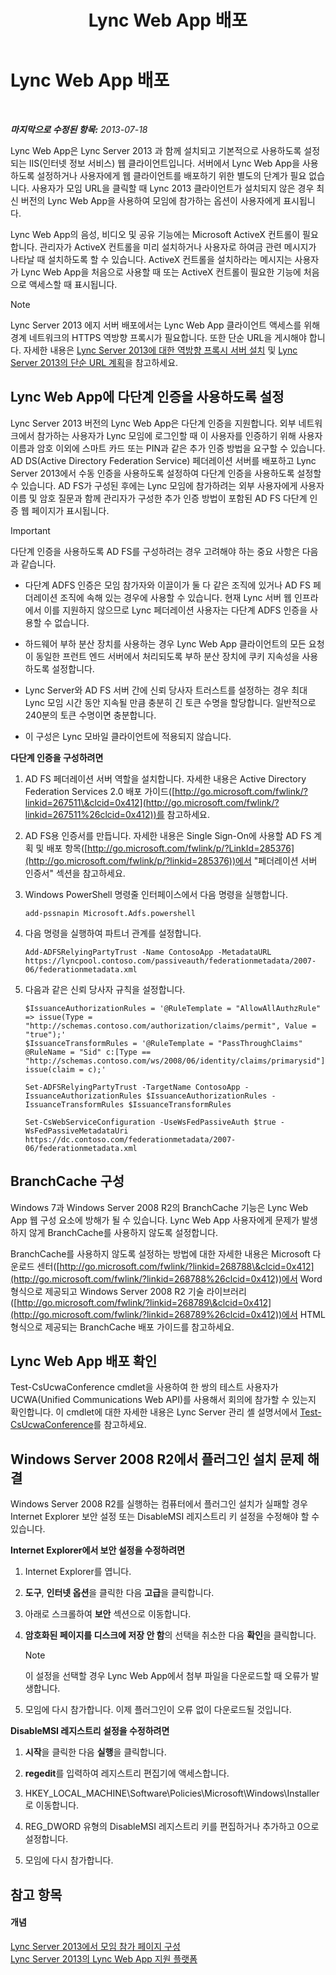 ﻿---
title: Lync Web App 배포
TOCTitle: Lync Web App 배포
ms:assetid: b6301e98-051c-4e4b-8e10-ec922a8f508a
ms:mtpsurl: https://technet.microsoft.com/ko-kr/library/JJ205190(v=OCS.15)
ms:contentKeyID: 49304797
ms.date: 08/24/2015
mtps_version: v=OCS.15
ms.translationtype: HT
---

# Lync Web App 배포

 

_**마지막으로 수정된 항목:** 2013-07-18_

Lync Web App은 Lync Server 2013 과 함께 설치되고 기본적으로 사용하도록 설정되는 IIS(인터넷 정보 서비스) 웹 클라이언트입니다. 서버에서 Lync Web App을 사용하도록 설정하거나 사용자에게 웹 클라이언트를 배포하기 위한 별도의 단계가 필요 없습니다. 사용자가 모임 URL을 클릭할 때 Lync 2013 클라이언트가 설치되지 않은 경우 최신 버전의 Lync Web App을 사용하여 모임에 참가하는 옵션이 사용자에게 표시됩니다.

Lync Web App의 음성, 비디오 및 공유 기능에는 Microsoft ActiveX 컨트롤이 필요합니다. 관리자가 ActiveX 컨트롤을 미리 설치하거나 사용자로 하여금 관련 메시지가 나타날 때 설치하도록 할 수 있습니다. ActiveX 컨트롤을 설치하라는 메시지는 사용자가 Lync Web App을 처음으로 사용할 때 또는 ActiveX 컨트롤이 필요한 기능에 처음으로 액세스할 때 표시됩니다.


> [!NOTE]
> Lync Server 2013 에지 서버 배포에서는 Lync Web App 클라이언트 액세스를 위해 경계 네트워크의 HTTPS 역방향 프록시가 필요합니다. 또한 단순 URL을 게시해야 합니다. 자세한 내용은 <A href="lync-server-2013-setting-up-reverse-proxy-servers.md">Lync Server 2013에 대한 역방향 프록시 서버 설치</A> 및 <A href="lync-server-2013-planning-for-simple-urls.md">Lync Server 2013의 단순 URL 계획</A>을 참고하세요.



## Lync Web App에 다단계 인증을 사용하도록 설정

Lync Server 2013 버전의 Lync Web App은 다단계 인증을 지원합니다. 외부 네트워크에서 참가하는 사용자가 Lync 모임에 로그인할 때 이 사용자를 인증하기 위해 사용자 이름과 암호 이외에 스마트 카드 또는 PIN과 같은 추가 인증 방법을 요구할 수 있습니다. AD DS(Active Directory Federation Service) 페더레이션 서버를 배포하고 Lync Server 2013에서 수동 인증을 사용하도록 설정하여 다단계 인증을 사용하도록 설정할 수 있습니다. AD FS가 구성된 후에는 Lync 모임에 참가하려는 외부 사용자에게 사용자 이름 및 암호 질문과 함께 관리자가 구성한 추가 인증 방법이 포함된 AD FS 다단계 인증 웹 페이지가 표시됩니다.


> [!IMPORTANT]
> 다단계 인증을 사용하도록 AD FS를 구성하려는 경우 고려해야 하는 중요 사항은 다음과 같습니다. 
> <UL>
> <LI>
> <P>다단계 ADFS 인증은 모임 참가자와 이끌이가 둘 다 같은 조직에 있거나 AD FS 페더레이션 조직에 속해 있는 경우에 사용할 수 있습니다. 현재 Lync 서버 웹 인프라에서 이를 지원하지 않으므로 Lync 페더레이션 사용자는 다단계 ADFS 인증을 사용할 수 없습니다.</P>
> <LI>
> <P>하드웨어 부하 분산 장치를 사용하는 경우 Lync Web App 클라이언트의 모든 요청이 동일한 프런트 엔드 서버에서 처리되도록 부하 분산 장치에 쿠키 지속성을 사용하도록 설정합니다.</P>
> <LI>
> <P>Lync Server와 AD FS 서버 간에 신뢰 당사자 트러스트를 설정하는 경우 최대 Lync 모임 시간 동안 지속될 만큼 충분히 긴 토큰 수명을 할당합니다. 일반적으로 240분의 토큰 수명이면 충분합니다.</P>
> <LI>
> <P>이 구성은 Lync 모바일 클라이언트에 적용되지 않습니다.</P></LI></UL>



**다단계 인증을 구성하려면**

1.  AD FS 페더레이션 서버 역할을 설치합니다. 자세한 내용은 Active Directory Federation Services 2.0 배포 가이드([http://go.microsoft.com/fwlink/?linkid=267511\&clcid=0x412](http://go.microsoft.com/fwlink/?linkid=267511%26clcid=0x412))를 참고하세요.

2.  AD FS용 인증서를 만듭니다. 자세한 내용은 Single Sign-On에 사용할 AD FS 계획 및 배포 항목([http://go.microsoft.com/fwlink/p/?LinkId=285376](http://go.microsoft.com/fwlink/p/?linkid=285376))에서 "페더레이션 서버 인증서" 섹션을 참고하세요.

3.  Windows PowerShell 명령줄 인터페이스에서 다음 명령을 실행합니다.
    
        add-pssnapin Microsoft.Adfs.powershell

4.  다음 명령을 실행하여 파트너 관계를 설정합니다.
    
        Add-ADFSRelyingPartyTrust -Name ContosoApp -MetadataURL https://lyncpool.contoso.com/passiveauth/federationmetadata/2007-06/federationmetadata.xml

5.  다음과 같은 신뢰 당사자 규칙을 설정합니다.
    
        $IssuanceAuthorizationRules = '@RuleTemplate = "AllowAllAuthzRule" => issue(Type = "http://schemas.contoso.com/authorization/claims/permit", Value = "true");'
        $IssuanceTransformRules = '@RuleTemplate = "PassThroughClaims" @RuleName = "Sid" c:[Type == "http://schemas.contoso.com/ws/2008/06/identity/claims/primarysid"]=> issue(claim = c);'
    
        Set-ADFSRelyingPartyTrust -TargetName ContosoApp -IssuanceAuthorizationRules $IssuanceAuthorizationRules -IssuanceTransformRules $IssuanceTransformRules
    
        Set-CsWebServiceConfiguration -UseWsFedPassiveAuth $true -WsFedPassiveMetadataUri https://dc.contoso.com/federationmetadata/2007-06/federationmetadata.xml

## BranchCache 구성

Windows 7과 Windows Server 2008 R2의 BranchCache 기능은 Lync Web App 웹 구성 요소에 방해가 될 수 있습니다. Lync Web App 사용자에게 문제가 발생하지 않게 BranchCache를 사용하지 않도록 설정합니다.

BranchCache를 사용하지 않도록 설정하는 방법에 대한 자세한 내용은 Microsoft 다운로드 센터([http://go.microsoft.com/fwlink/?linkid=268788\&clcid=0x412](http://go.microsoft.com/fwlink/?linkid=268788%26clcid=0x412))에서 Word 형식으로 제공되고 Windows Server 2008 R2 기술 라이브러리([http://go.microsoft.com/fwlink/?linkid=268789\&clcid=0x412](http://go.microsoft.com/fwlink/?linkid=268789%26clcid=0x412))에서 HTML 형식으로 제공되는 BranchCache 배포 가이드를 참고하세요.

## Lync Web App 배포 확인

Test-CsUcwaConference cmdlet을 사용하여 한 쌍의 테스트 사용자가 UCWA(Unified Communications Web API)를 사용해서 회의에 참가할 수 있는지 확인합니다. 이 cmdlet에 대한 자세한 내용은 Lync Server 관리 셸 설명서에서 [Test-CsUcwaConference](test-csucwaconference.md)를 참고하세요.

## Windows Server 2008 R2에서 플러그인 설치 문제 해결

Windows Server 2008 R2를 실행하는 컴퓨터에서 플러그인 설치가 실패할 경우 Internet Explorer 보안 설정 또는 DisableMSI 레지스트리 키 설정을 수정해야 할 수 있습니다.

**Internet Explorer에서 보안 설정을 수정하려면**

1.  Internet Explorer를 엽니다.

2.  **도구**, **인터넷 옵션**을 클릭한 다음 **고급**을 클릭합니다.

3.  아래로 스크롤하여 **보안** 섹션으로 이동합니다.

4.  **암호화된 페이지를 디스크에 저장 안 함**의 선택을 취소한 다음 **확인**을 클릭합니다.
    

    > [!NOTE]
    > 이 설정을 선택할 경우 Lync Web App에서 첨부 파일을 다운로드할 때 오류가 발생합니다.



5.  모임에 다시 참가합니다. 이제 플러그인이 오류 없이 다운로드될 것입니다.

**DisableMSI 레지스트리 설정을 수정하려면**

1.  **시작**을 클릭한 다음 **실행**을 클릭합니다.

2.  **regedit**를 입력하여 레지스트리 편집기에 액세스합니다.

3.  HKEY\_LOCAL\_MACHINE\\Software\\Policies\\Microsoft\\Windows\\Installer로 이동합니다.

4.  REG\_DWORD 유형의 DisableMSI 레지스트리 키를 편집하거나 추가하고 0으로 설정합니다.

5.  모임에 다시 참가합니다.

## 참고 항목

#### 개념

[Lync Server 2013에서 모임 참가 페이지 구성](lync-server-2013-configuring-the-meeting-join-page.md)  
[Lync Server 2013의 Lync Web App 지원 플랫폼](lync-server-2013-lync-web-app-supported-platforms.md)

